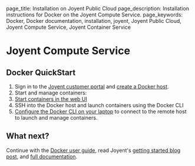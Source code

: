 page_title: Installation on Joyent Public Cloud
page_description: Installation instructions for Docker on the Joyent Compute Service.
page_keywords: Docker, Docker documentation, installation, joyent, Joyent Public Cloud, Joyent Compute Service, Joyent Container Service

# Joyent Compute Service

## Docker QuickStart 

1. Sign in to the [Joyent customer portal](https://my.joyent.com/) and [create a Docker host](https://docs.joyent.com/jpc/managing-docker-containers/creating-a-docker-host).
1. Start and manage containers:
  1. [Start containers in the web UI](https://docs.joyent.com/jpc/managing-docker-containers/starting-a-container)
  1. SSH into the Docker host and launch containers using the Docker CLI
  1. [Configure the Docker CLI on your laptop](https://docs.joyent.com/jpc/managing-docker-containers/access-your-jpc-docker-hosts-from-the-docker-cli) to connect to the remote host to launch and manage containers.

## What next? 

Continue with the [Docker user guide](/userguide/), read Joyent's [getting started blog post](https://www.joyent.com/blog/first-steps-with-joyents-container-service), and [full documentation](https://docs.joyent.com/jpc/managing-docker-containers).

